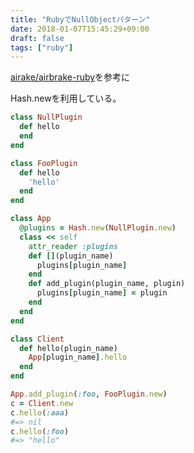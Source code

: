 ```yaml
---
title: "RubyでNullObjectパターン"
date: 2018-01-07T15:45:29+09:00
draft: false
tags: ["ruby"]
---
```


[airake/airbrake-ruby](https://github.com/airbrake/airbrake-ruby)を参考に

Hash.newを利用している。

```ruby
class NullPlugin
  def hello
  end
end

class FooPlugin
  def hello
    'hello'
  end
end

class App
  @plugins = Hash.new(NullPlugin.new)
  class << self
    attr_reader :plugins
    def [](plugin_name)
      plugins[plugin_name]
    end
    def add_plugin(plugin_name, plugin)
      plugins[plugin_name] = plugin
    end
  end
end

class Client
  def hello(plugin_name)
    App[plugin_name].hello
  end
end

App.add_plugin(:foo, FooPlugin.new)
c = Client.new
c.hello(:aaa)
#=> nil
c.hello(:foo)
#=> "hello"
```
